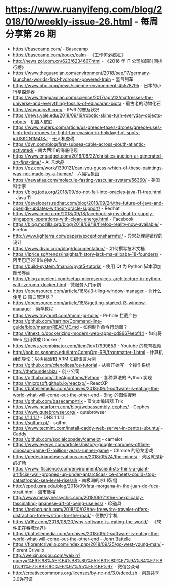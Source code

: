 # https://www.ruanyifeng.com/blog/2018/10/weekly-issue-26.html - 每周分享第 26 期

- https://basecamp.com/ - Basecamp
- https://basecamp.com/books/calm - 《工作何必疯狂》
- http://news.zol.com.cn/623/6234607.html - 《2016 年 IT 公司加班时间排行榜》
- https://www.theguardian.com/environment/2018/sep/17/germany-launches-worlds-first-hydrogen-powered-train - 氢气列车
- https://www.bbc.com/news/science-environment-45578795 - 日本的小行星探测器
- https://www.theguardian.com/science/2017/apr/12/mattresses-the-universe-and-everything-fossils-of-ediacaran-biota - 最古老的动物化石
- https://whynoipv6.com/ - IPv6 的普及状况
- https://news.yale.edu/2018/09/19/robotic-skins-turn-everyday-objects-robots - 机器人皮肤
- https://www.reuters.com/article/us-greece-taxes-drones/greece-uses-high-tech-drones-to-fight-tax-evasion-in-holiday-hot-spots-idUSKCN1M41SJ - 无人机查税
- https://dyn.com/blog/first-subsea-cable-across-south-atlantic-activated/ - 南大西洋的海底电缆
- https://www.engadget.com/2018/08/22/christies-auction-ai-generated-art-first-time/ - AI 艺术品
- https://qz.com/work/1390121/can-you-guess-which-of-these-paintings-was-not-made-by-a-human/ - 六幅抽象画
- https://newatlas.com/molecule-fasting-vascular-system/56360/ - 美国科学家
- https://blog.joda.org/2018/09/do-not-fall-into-oracles-java-11-trap.html - Java 11
- https://developers.redhat.com/blog/2018/09/24/the-future-of-java-and-openjdk-updates-without-oracle-support/ - Redhat
- https://www.cnbc.com/2018/09/18/facebook-signs-deal-to-supply-singapore-operations-with-clean-energy.html - Facebook
- https://blog.mozilla.org/blog/2018/09/18/firefox-reality-now-available/ - Firefox
- http://www.lighterra.com/papers/exceptionsharmful/ - 异常处理是错误的设计
- https://www.divio.com/blog/documentation/ - 如何撰写技术文档
- https://iprice.sg/trends/insights/history-jack-ma-alibaba-18-founders/ - 阿里巴巴的18位创始人
- https://build-system.fman.io/pyqt5-tutorial - 使用 Qt 为 Python 脚本添加图形界面
- https://blog.apcelent.com/setup-microservices-architecture-in-python-with-zeromq-docker.html - 微服务入门示例
- https://opensource.com/article/18/8/i3-tiling-window-manager - 为什么使用 i3 窗口管理器？
- https://opensource.com/article/18/8/getting-started-i3-window-manager - 简单教程
- https://www.troyhunt.com/mmm-pi-hole/ - Pi-hole 拦截广告
- https://github.com/harrinp/Command-line-guide/blob/master/README.md - 如何制作命令行动画？
- https://itnext.io/dockerizing-modern-web-apps-cd9667eebf44 - 如何将 Web 应用做成 Docker？
- https://news.ycombinator.com/item?id=17999659 - Youtube 的教育视频
- http://bob.cs.sonoma.edu/IntroCompOrg-RPi/frontmatter-1.html - 计算机组织导论：以树莓派和 ARM 汇编语言为例
- https://github.com/cfenollosa/os-tutorial - 从零开始写一个操作系统
- http://thefounder.biz/ - 创业公司
- https://github.com/TheAlgorithms/Python - 各种算法的 Python 实现
- https://microsoft.github.io/reactxp/ - ReactXP
- https://battellemedia.com/archives/2018/09/if-software-is-eating-the-world-what-will-come-out-the-other-end - Bing 的图像搜索
- https://github.com/basecamp/trix - 富文本编辑器 Trix
- https://www.nearform.com/blog/webassembly-cephes/ - Cephes
- https://www.qutebrowser.org/ - qutebrowser
- https://1.1.1.1/ - DNS 1.1.1.1
- https://sqlfum.pt/ - sqlfmt
- https://www.tecmint.com/install-caddy-web-server-in-centos-ubuntu/ - Caddy
- https://github.com/socialcopsdev/camelot - camelot
- https://www.eyerys.com/articles/history-google-chromes-offline-dinosaur-game-17-million-years-runner-game - Chrome 的恐龙游戏
- https://pedestrianobservations.com/2018/09/24/the-mines/ - 湾区就是新的矿场
- https://www.iflscience.com/environment/scientists-think-a-giant-artificial-wall-propped-up-under-antarcticas-ice-sheets-could-stop-catastrophic-sea-level-rise/all/ - 南极洲的冰川裂缝
- http://epod.usra.edu/blog/2018/09/fata-morgana-in-the-juan-de-fuca-strait.html - 海市蜃楼
- http://www.messynessychic.com/2018/09/21/the-inexplicably-fascinating-japanese-art-of-being-useless/ - 珍道具
- https://techcrunch.com/2018/10/02/the-freewrite-traveler-offers-distraction-free-writing-for-the-road/ - 便携打字机
- https://a16z.com/2016/08/20/why-software-is-eating-the-world/ - 《软件正在吞噬世界》
- https://battellemedia.com/archives/2018/09/if-software-is-eating-the-world-what-will-come-out-the-other-end - John Battelle
- https://florentcrivello.com/index.php/2018/09/25/go-west-young-man/ - Florent Crivello
- http://weixin.sogou.com/weixin?query=%E9%98%AE%E4%B8%80%E5%B3%B0%E7%9A%84%E7%BD%91%E7%BB%9C%E6%97%A5%E5%BF%97 - 微信公众号
- http://creativecommons.org/licenses/by-nc-nd/3.0/deed.zh - 创意共享3.0许可证
